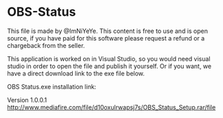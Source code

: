 # OBS-Status

This file is made by @ImNiYeYe.
This content is free to use and is open source, if you have paid for this software please request a refund or a chargeback from the seller.

This application is worked on in Visual Studio, so you would need visual studio in order to open the file and publish it yourself.
Or if you want, we have a direct download link to the exe file below. 

OBS Status.exe installation link:

Version 1.0.0.1
http://www.mediafire.com/file/d10oxulrwapsj7s/OBS_Status_Setup.rar/file


